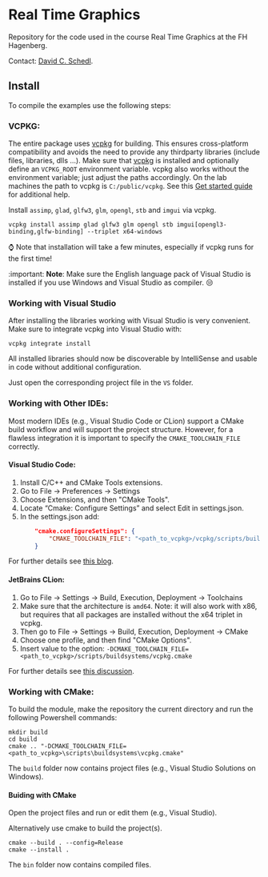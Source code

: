 # Real Time Graphics
Repository for the code used in the course Real Time Graphics at the FH Hagenberg.

Contact: [David C. Schedl](mailto:david.schedl@fh-hagenberg.at).

## Install
To compile the examples use the following steps:
### VCPKG:
The entire package uses [vcpkg](https://github.com/microsoft/vcpkg) for building. This ensures cross-platform compatibility and avoids the need to provide any thirdparty libraries (include files, libraries, dlls ...). 
Make sure that [vcpkg](https://github.com/microsoft/vcpkg) is installed and optionally define an `VCPKG_ROOT` environment variable. vcpkg also works without the environment variable; just adjust the paths accordingly. On the lab machines the path to vcpkg is `C:/public/vcpkg`.
See this [Get started guide](https://vcpkg.io/en/getting-started.html) for additional help.

Install `assimp`, `glad`, `glfw3`, `glm`, `opengl`, `stb` and `imgui` via vcpkg.
```pwsh
vcpkg install assimp glad glfw3 glm opengl stb imgui[opengl3-binding,glfw-binding] --triplet x64-windows
```

:watch: Note that installation will take a few minutes, especially if vcpkg runs for the first time!

:important: **Note**: Make sure the English language pack of Visual Studio is installed if you use Windows and Visual Studio as compiler. :unamused: 

### Working with Visual Studio
After installing the libraries working with Visual Studio is very convenient. 
Make sure to integrate vcpkg into Visual Studio with:
```pwsh
vcpkg integrate install
```
All installed libraries should now be discoverable by IntelliSense and usable in code without additional configuration.

Just open the corresponding project file in the  `VS` folder.

### Working with Other IDEs:

Most modern IDEs (e.g., Visual Studio Code or CLion) support a CMake build workflow and will support the project structure. 
However, for a flawless integration it is important to specify the `CMAKE_TOOLCHAIN_FILE` correctly. 

#### Visual Studio Code: 
1. Install C/C++ and CMake Tools extensions. 
2. Go to File -> Preferences -> Settings
3. Choose Extensions, and then "CMake Tools".
4. Locate “Cmake: Configure Settings” and select Edit in settings.json.
5. In the settings.json add: 
    ```json
        "cmake.configureSettings": {
            "CMAKE_TOOLCHAIN_FILE": "<path_to_vcpkg>/vcpkg/scripts/buildsystems/vcpkg.cmake"
        }
    ```

For further details see [this blog](https://gamefromscratch.com/vcpkg-cpp-easy-mode-step-by-step-tutorial/).

#### JetBrains CLion:
1. Go to File -> Settings -> Build, Execution, Deployment -> Toolchains
2. Make sure that the architecture is `amd64`. Note: it will also work with x86, but requires that all packages are installed without the x64 triplet in vcpkg.
3. Then go to File -> Settings -> Build, Execution, Deployment -> CMake
4. Choose one profile, and then find "CMake Options".
5. Insert value to the option: `-DCMAKE_TOOLCHAIN_FILE=<path_to_vcpkg>/scripts/buildsystems/vcpkg.cmake`

For further details see [this discussion](https://github.com/Microsoft/vcpkg/issues/3572).

### Working with CMake:

To build the module, make the repository the current directory and run the following Powershell commands:
```pwsh
mkdir build 
cd build
cmake .. "-DCMAKE_TOOLCHAIN_FILE=<path_to_vcpkg>\scripts\buildsystems\vcpkg.cmake"
```
The `build` folder now contains project files (e.g., Visual Studio Solutions on Windows).

#### Buiding with CMake

Open the project files and run or edit them (e.g., Visual Studio). 

Alternatively use cmake to build the project(s).

```pwsh
cmake --build . --config=Release
cmake --install .
```
The `bin` folder now contains compiled files.


